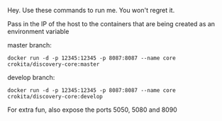 Hey. Use these commands to run me. You won't regret it.

Pass in the IP of the host to the containers that are being created as an environment variable


master branch:

```docker run -d -p 12345:12345 -p 8087:8087 --name core crokita/discovery-core:master```

develop branch:

```docker run -d -p 12345:12345 -p 8087:8087 --name core crokita/discovery-core:develop```

For extra fun, also expose the ports 5050, 5080 and 8090